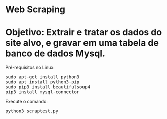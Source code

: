 # Web Scraping 

<h1>Objetivo: Extrair e tratar os dados do site alvo, e gravar em uma tabela de banco de dados Mysql.</h1>

Pré-requisitos no Linux:

<pre>
sudo apt-get install python3
sudo apt install python3-pip
sudo pip3 install beautifulsoup4
pip3 install mysql-connector
</pre>

Execute o comando:

<pre>
python3 scraptest.py
</pre>